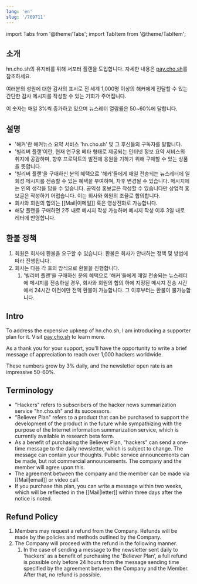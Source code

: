 ```yaml
---
lang: 'en'
slug: '/769711'
---
```


import Tabs from '@theme/Tabs';
import TabItem from '@theme/TabItem';

<Tabs>
<TabItem value="korean" label="한국어" default>

## 소개

hn.cho.sh의 유지비를 위해 서포터 플랜을 도입합니다. 자세한 내용은 [pay.cho.sh](https://pay.cho.sh)를 참조하세요.

여러분의 성원에 대한 감사의 표시로 전 세계 1,000명 이상의 해커에게 전달할 수 있는 간단한 감사 메시지를 작성할 수 있는 기회가 주어집니다.

이 숫자는 매일 3%씩 증가하고 있으며 뉴스레터 열람률은 50~60%에 달합니다.

## 설명

- '해커'란 해커뉴스 요약 서비스 'hn.cho.sh' 및 그 후신들의 구독자를 말합니다.
- '빌리버 플랜'이란, 현재 연구용 베타 형태로 제공되는 인터넷 정보 요약 서비스의 취지에 공감하며, 향후 프로덕트의 발전에 응원을 기하기 위해 구매할 수 있는 상품을 뜻합니다.
- '빌리버 플랜'을 구매하신 분의 혜택으로 '해커'들에게 매일 전송되는 뉴스레터에 일회성 메시지를 전송할 수 있는 혜택을 부여하며, 차후 변경될 수 있습니다. 메시지에는 인의 생각을 담을 수 있습니다. 공익성 홍보글은 작성할 수 있습니다만 상업적 홍보글은 작성하기 어렵습니다. 이는 회사와 회원의 조율로 합의합니다.
- 회사와 회원의 합의는 [[Mail|이메일]] 혹은 영상전화로 가능합니다.
- 해당 플랜을 구매하면 2주 내로 메시지 작성 가능하며 메시지 작성 이후 3일 내로 레터에 반영합니다.

## 환불 정책

1. 회원은 회사에 환불을 요구할 수 있습니다. 환불은 회사가 안내하는 정책 및 방법에 따라 진행됩니다.
2. 회사는 다음 각 호의 방식으로 환불을 진행합니다.
   1. '빌리버 플랜'을 구매하신 분의 혜택으로 '해커'들에게 매일 전송되는 뉴스레터에 메시지를 전송하실 경우, 회사와 회원의 합의 하에 지정된 메시지 전송 시간에서 24시간 이전에만 전액 환불이 가능합니다. 그 이후부터는 환불이 불가능합니다.

</TabItem>
<TabItem value="english" label="English">

## Intro

To address the expensive upkeep of hn.cho.sh, I am introducing a supporter plan for it. Visit [pay.cho.sh](https://pay.cho.sh) to learn more.

As a thank you for your support, you'll have the opportunity to write a brief message of appreciation to reach over 1,000 hackers worldwide.

These numbers grow by 3% daily, and the newsletter open rate is an impressive 50-60%.

## Terminology

- "Hackers" refers to subscribers of the hacker news summarization service "hn.cho.sh" and its successors.
- "Believer Plan" refers to a product that can be purchased to support the development of the product in the future while sympathizing with the purpose of the Internet information summarization service, which is currently available in research beta form.
- As a benefit of purchasing the Believer Plan, "hackers" can send a one-time message to the daily newsletter, which is subject to change. The message can contain your thoughts. Public service announcements can be made, but not commercial announcements. The company and the member will agree upon this.
- The agreement between the company and the member can be made via [[Mail|email]] or video call.
- If you purchase this plan, you can write a message within two weeks, which will be reflected in the [[Mail|letter]] within three days after the notice is noted.

## Refund Policy

1. Members may request a refund from the Company. Refunds will be made by the policies and methods outlined by the Company.
2. The Company will proceed with the refund in the following manner.
   1. In the case of sending a message to the newsletter sent daily to 'hackers' as a benefit of purchasing the 'Believer Plan', a full refund is possible only before 24 hours from the message sending time specified by the agreement between the Company and the Member. After that, no refund is possible.

</TabItem>
</Tabs>
